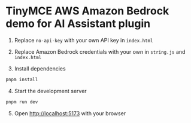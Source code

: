 # TinyMCE AWS Amazon Bedrock demo for AI Assistant plugin

1. Replace `no-api-key` with your own API key in `index.html`

2. Replace Amazon Bedrock credentials with your own in `string.js` and `index.html`

3. Install dependencies

```bash
pnpm install
```

4. Start the development server

```bash
pnpm run dev
```

5. Open [http://localhost:5173](http://localhost:5173) with your browser